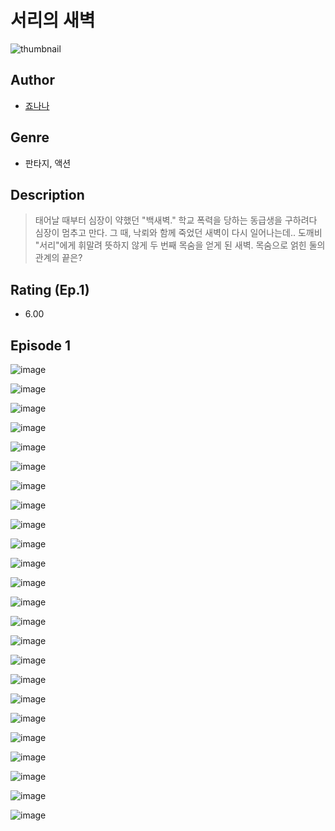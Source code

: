 # 서리의 새벽
![thumbnail](https://image-comic.pstatic.net/user_contents_data/challenge_comic/2023/05/25/360629/upload_4063203646796620596_480x623.jpeg)

## Author
- [죠나나](https://comic.naver.com/artistTitle?id=360629)

## Genre
- 판타지, 액션

## Description
> 태어날 때부터 심장이 약했던 "백새벽." 학교 폭력을 당하는 동급생을 구하려다 심장이 멈추고 만다. 그 때, 낙뢰와 함께 죽었던 새벽이 다시 일어나는데.. 도깨비 "서리"에게 휘말려 뜻하지 않게 두 번째 목숨을 얻게 된 새벽. 목숨으로 얽힌 둘의 관계의 끝은?


## Rating (Ep.1)
- 6.00

## Episode 1
![image](https://image-comic.pstatic.net/user_contents_data/challenge_comic/2023/05/25/360629/upload_3702350758837182817.jpeg)

![image](https://image-comic.pstatic.net/user_contents_data/challenge_comic/2023/05/25/360629/upload_3474353820840442213.jpeg)

![image](https://image-comic.pstatic.net/user_contents_data/challenge_comic/2023/05/25/360629/upload_3474072336555139894.jpeg)

![image](https://image-comic.pstatic.net/user_contents_data/challenge_comic/2023/05/25/360629/upload_7306636727428527457.jpeg)

![image](https://image-comic.pstatic.net/user_contents_data/challenge_comic/2023/05/25/360629/upload_3546922493810127457.jpeg)

![image](https://image-comic.pstatic.net/user_contents_data/challenge_comic/2023/05/25/360629/upload_3474352716248409649.jpeg)

![image](https://image-comic.pstatic.net/user_contents_data/challenge_comic/2023/05/25/360629/upload_7233407054887728696.jpeg)

![image](https://image-comic.pstatic.net/user_contents_data/challenge_comic/2023/05/25/360629/upload_3919036815295985203.jpeg)

![image](https://image-comic.pstatic.net/user_contents_data/challenge_comic/2023/05/25/360629/upload_7162237866241831733.jpeg)

![image](https://image-comic.pstatic.net/user_contents_data/challenge_comic/2023/05/25/360629/upload_7161959676042949986.jpeg)

![image](https://image-comic.pstatic.net/user_contents_data/challenge_comic/2023/05/25/360629/upload_7076616700307059556.jpeg)

![image](https://image-comic.pstatic.net/user_contents_data/challenge_comic/2023/05/25/360629/upload_3906083645671564345.jpeg)

![image](https://image-comic.pstatic.net/user_contents_data/challenge_comic/2023/05/25/360629/upload_7292566084710000182.jpeg)

![image](https://image-comic.pstatic.net/user_contents_data/challenge_comic/2023/05/25/360629/upload_3702351661498512481.jpeg)

![image](https://image-comic.pstatic.net/user_contents_data/challenge_comic/2023/05/25/360629/upload_3545848241569620577.jpeg)

![image](https://image-comic.pstatic.net/user_contents_data/challenge_comic/2023/05/25/360629/upload_4051328040026858033.jpeg)

![image](https://image-comic.pstatic.net/user_contents_data/challenge_comic/2023/05/25/360629/upload_3846697725558613558.jpeg)

![image](https://image-comic.pstatic.net/user_contents_data/challenge_comic/2023/05/25/360629/upload_3546130846189970226.jpeg)

![image](https://image-comic.pstatic.net/user_contents_data/challenge_comic/2023/05/25/360629/upload_3545288597922199353.jpeg)

![image](https://image-comic.pstatic.net/user_contents_data/challenge_comic/2023/05/25/360629/upload_4120901845938090292.jpeg)

![image](https://image-comic.pstatic.net/user_contents_data/challenge_comic/2023/05/25/360629/upload_3775817927570372917.jpeg)

![image](https://image-comic.pstatic.net/user_contents_data/challenge_comic/2023/05/25/360629/upload_3616500680537236277.jpeg)

![image](https://image-comic.pstatic.net/user_contents_data/challenge_comic/2023/05/25/360629/upload_7003998343205564723.jpeg)

![image](https://image-comic.pstatic.net/user_contents_data/challenge_comic/2023/05/25/360629/upload_3631699440922867511.jpeg)
